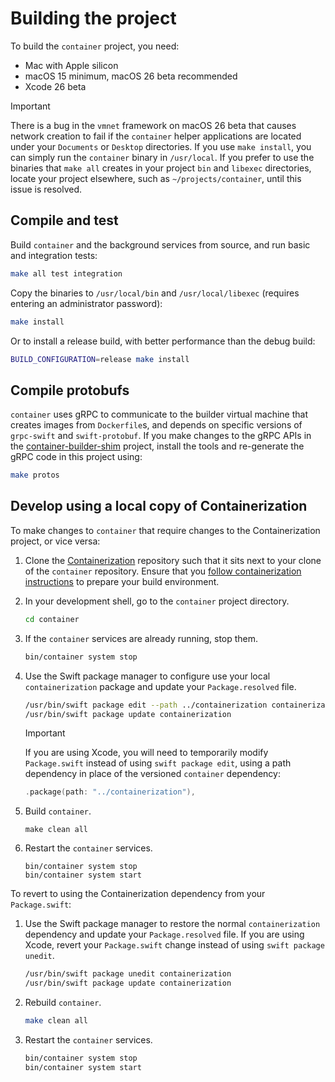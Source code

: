 # Building the project

To build the `container` project, you need:

- Mac with Apple silicon
- macOS 15 minimum, macOS 26 beta recommended
- Xcode 26 beta

> [!IMPORTANT]
> There is a bug in the `vmnet` framework on macOS 26 beta that causes network creation to fail if the `container` helper applications are located under your `Documents` or `Desktop` directories. If you use `make install`, you can simply run the `container` binary in `/usr/local`. If you prefer to use the binaries that `make all` creates in your project `bin` and `libexec` directories, locate your project elsewhere, such as `~/projects/container`, until this issue is resolved.

## Compile and test

Build `container` and the background services from source, and run basic and integration tests:

```bash
make all test integration
```

Copy the binaries to `/usr/local/bin` and `/usr/local/libexec` (requires entering an administrator password):

```bash
make install
```

Or to install a release build, with better performance than the debug build:

```bash
BUILD_CONFIGURATION=release make install
```

## Compile protobufs

`container` uses gRPC to communicate to the builder virtual machine that creates images from `Dockerfile`s, and depends on specific versions of `grpc-swift` and `swift-protobuf`. If you make changes to the gRPC APIs in the [container-builder-shim](https://github.com/apple/container-builder-shim) project, install the tools and re-generate the gRPC code in this project using:

```bash
make protos
```

## Develop using a local copy of Containerization

To make changes to `container` that require changes to the Containerization project, or vice versa:

1. Clone the [Containerization](https://github.com/apple/containerization) repository such that it sits next to your clone
of the `container` repository. Ensure that you [follow containerization instructions](https://github.com/apple/containerization/blob/main/README.md#prepare-to-build-package)
to prepare your build environment.

2. In your development shell, go to the `container` project directory.

    ```bash
    cd container
    ```

3. If the `container` services are already running, stop them.

    ```bash
    bin/container system stop
    ```

4. Use the Swift package manager to configure use your local `containerization` package and update your `Package.resolved` file.

    ```bash
    /usr/bin/swift package edit --path ../containerization containerization
    /usr/bin/swift package update containerization
    ```

    > [!IMPORTANT]
    > If you are using Xcode, you will need to temporarily modify `Package.swift` instead of using `swift package edit`, using a path dependency in place of the versioned `container` dependency:
    >
    >    ```swift
    >    .package(path: "../containerization"),
    >    ```
5. Build `container`.

    ```
    make clean all
    ```

6. Restart the `container` services.

    ```
    bin/container system stop
    bin/container system start
    ```

To revert to using the Containerization dependency from your `Package.swift`:

1. Use the Swift package manager to restore the normal `containerization` dependency and update your `Package.resolved` file. If you are using Xcode, revert your `Package.swift` change instead of using `swift package unedit`.

    ```bash
    /usr/bin/swift package unedit containerization
    /usr/bin/swift package update containerization
    ```

2. Rebuild `container`.

    ```bash
    make clean all
    ```

3. Restart the `container` services.

    ```bash
    bin/container system stop
    bin/container system start
    ```
